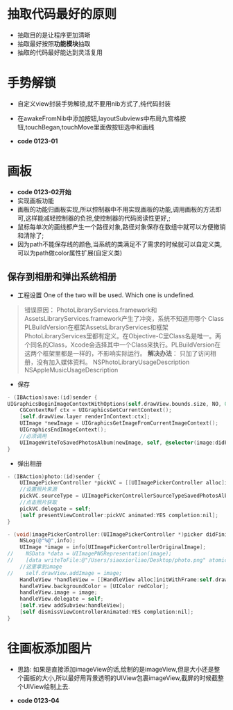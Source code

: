 # 抽取代码最好的原则
* 抽取目的是让程序更加清晰
* 抽取最好按照**功能模块**抽取
* 抽取的代码最好能达到灵活复用

# 手势解锁
* 自定义view封装手势解锁,就不要用nib方式了,纯代码封装
* 在awakeFromNib中添加按钮,layoutSubviews中布局九宫格按钮,touchBegan,touchMove里面做按钮选中和画线

* **code 0123-01**

# 画板
* **code 0123-02开始**
* 实现画板功能
* 画板的功能归画板实现,所以控制器中不用实现画板的功能,调用画板的方法即可,这样能减轻控制器的负担,使控制器的代码阅读性更好,;
* 鼠标每单次的画线都产生一个路径对象,路径对象保存在数组中就可以方便撤销和清除了;
* 因为path不能保存线的颜色,当系统的类满足不了需求的时候就可以自定义类,可以为path做color属性扩展(自定义类)

## 保存到相册和弹出系统相册

* 工程设置
One of the two will be used. Which one is undefined.
> 错误原因：
PhotoLibraryServices.framework和AssetsLibraryServices.framework产生了冲突，系统不知道用哪个
Class PLBuildVersion在框架AssetsLibraryServices和框架PhotoLibraryServices里都有定义。在Objective-C里Class名是唯一。两个同名的Class，Xcode会选择其中一个Class来执行。PLBuildVersion在这两个框架里都是一样的，不影响实际运行。
**解决办法**：
只加了访问相册，没有加入媒体资料。
NSPhotoLibraryUsageDescription
NSAppleMusicUsageDescription

* 保存

```objectivec
- (IBAction)save:(id)sender {
UIGraphicsBeginImageContextWithOptions(self.drawView.bounds.size, NO, 0);
    CGContextRef ctx = UIGraphicsGetCurrentContext();
    [self.drawView.layer renderInContext:ctx];
    UIImage *newImage = UIGraphicsGetImageFromCurrentImageContext();
    UIGraphicsEndImageContext();
    //必须调用
    UIImageWriteToSavedPhotosAlbum(newImage, self, @selector(image:didFinishSavingWithError: contextInfo:), nil);
}
```
* 弹出相册

```objectivec
- (IBAction)photo:(id)sender {
    UIImagePickerController *pickVC = [[UIImagePickerController alloc]init];
    //设置照片来源
    pickVC.sourceType = UIImagePickerControllerSourceTypeSavedPhotosAlbum;
    //点击照片获取
    pickVC.delegate = self;
    [self presentViewController:pickVC animated:YES completion:nil];
}

- (void)imagePickerController:(UIImagePickerController *)picker didFinishPickingMediaWithInfo:(NSDictionary<NSString *,id> *)info{
    NSLog(@"%@",info);
    UIImage *image = info[UIImagePickerControllerOriginalImage];
//    NSData *data = UIImagePNGRepresentation(image);
//    [data writeToFile:@"/Users/siaoxiorliao/Desktop/photo.png" atomically:YES];
    //这里拿到image
//    self.drawView.addImage = image;
    HandleView *handleView = [[HandleView alloc]initWithFrame:self.drawView.bounds];
    handleView.backgroundColor = [UIColor redColor];
    handleView.image = image;
    handleView.delegate = self;
    [self.view addSubview:handleView];
    [self dismissViewControllerAnimated:YES completion:nil];
}
```
# 往画板添加图片
* 思路:  如果是直接添加imageView的话,绘制的是imageView,但是大小还是整个画板的大小,所以最好用背景透明的UIView包裹imageView,截屏的时候截整个UIView绘制上去.

* **code 0123-04**
